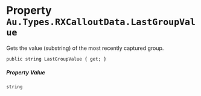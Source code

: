 # Property `Au.Types.RXCalloutData.LastGroupValue`

Gets the value (substring) of the most recently captured group.

```
public string LastGroupValue { get; }
```

##### Property Value

`string`